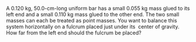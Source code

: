 A 0.120 kg, 50.0-cm-long uniform bar has a small 0.055 kg
mass glued to its left end and a small 0.110 kg mass glued to the other
end. The two small masses can each be treated as point masses. You want
to balance this system horizontally on a fulcrum placed just under its
­ center of gravity. How far from the left end should the fulcrum be placed?